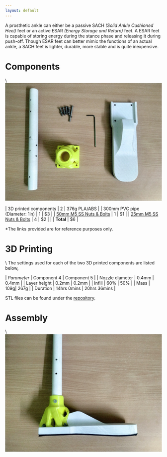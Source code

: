 ```yaml
---
layout: default
---
```

A prosthetic ankle can either be a passive SACH *(Solid Ankle Cushioned Heel)* feet or an active ESAR *(Energy Storage and Return)* feet. A ESAR feet is capable of storing energy during the stance phase and releasing it during push-off. Though ESAR feet can better mimic the functions of an actual ankle, a SACH feet is lighter, durable, more stable and is quite inexpensive.

# Components
\\
![components](assets/img/ankle-components.jpg)

| 3D printed components | 2 | 376g PLA/ABS |
| 300mm PVC pipe (Diameter: 1in) | 1 | $3 |
| [50mm M5 SS Nuts & Bolts](https://www.amazon.com/s?k=m5+50mm+bolt&ref=nb_sb_noss_2) | 1 | $1 |
| [25mm M5 SS Nuts & Bolts](https://www.amazon.com/s?k=m5+50mm+bolt&ref=nb_sb_noss_2) | 4 | $2 |
| | **Total** | $6 |

*The links provided are for reference purposes only.

# 3D Printing

\\
The settings used for each of the two 3D printed components are listed below,

| *Parameter* | Component 4 | Component 5 |
| Nozzle diameter | 0.4mm | 0.4mm |
| Layer height | 0.2mm | 0.2mm |
| Infill | 60% | 50% |
| Mass | 109g| 267g |
| Duration | 14hrs 0mins | 20hrs 36mins |

STL files can be found under the [repository](https://github.com/homebrew-bionics/Mark-I).
# Assembly

\\
![knee](assets/img/ankle.jpg)